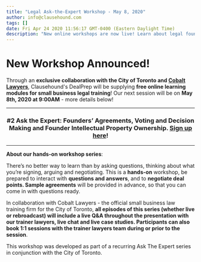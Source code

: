 ```yaml
---
title: "Legal Ask-the-Expert Workshop - May 8, 2020"
author: info@clausehound.com
tags: []
date: Fri Apr 24 2020 11:56:17 GMT-0400 (Eastern Daylight Time)
description: "New online workshops are now live! Learn about legal foundation topics online, for free."
---
```


# New Workshop Announced!

Through an **exclusive collaboration with the City of Toronto and [Cobalt Lawyers](cobaltcounsel.com)**, Clausehound's DealPrep will be supplying **free online learning modules for small business legal training**! Our next session will be on **May 8th, 2020 at 9:00AM** - more details below!

---

### <div align="center"> **#2** Ask the Expert: **Founders’ Agreements, Voting and Decision Making and Founder Intellectual Property Ownership**. **[Sign up here](https://www.eventbrite.ca/e/ask-the-expert-legal-advice-for-businesses-founding-your-business-tickets-102896199302?utm_source=hs_email&utm_medium=email&utm_content=2&_hsenc=p2ANqtz-9QgaMGuSZoJ1qLanOi72E0a1uDzzRnW_QhI2pJqNv5Hxi_EN6GAxbRsJQqNNSNlWQFjnV8ZC7TOjZ55tM4xfXeApweZQ&_hsmi=2)**! </div>

---

**About our hands-on workshop series**:
 
There’s no better way to learn than by asking questions, thinking about what you’re signing, arguing and negotiating. This is a **hands-on** workshop, be prepared to interact with **questions and answers**, and to **negotiate deal points. Sample agreements** will be provided in advance, so that you can come in with questions ready.
 
In collaboration with Cobalt Lawyers - the official small business law training firm for the City of Toronto, **all episodes of this series (whether live or rebroadcast) will include a live Q&A throughout the presentation with our trainer lawyers, live chat and live case studies. Participants can also book 1:1 sessions with the trainer lawyers team during or prior to the session**.
 
This workshop was developed as part of a recurring Ask The Expert series in conjunction with the City of Toronto.

